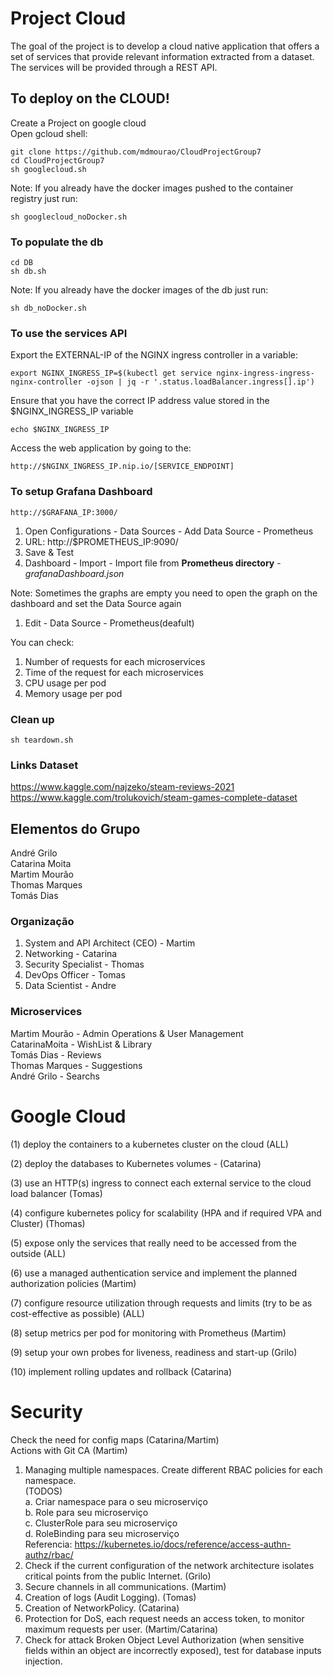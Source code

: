 # Project Cloud

The goal of the project is to develop a cloud native application that offers a set of services that provide
relevant information extracted from a dataset. The services will be provided through a REST API.

## To deploy on the CLOUD!

Create a Project on google cloud  
Open gcloud shell:   
```
git clone https://github.com/mdmourao/CloudProjectGroup7  
cd CloudProjectGroup7  
sh googlecloud.sh  
```

Note: If you already have the docker images pushed to the container registry just run:  
```
sh googlecloud_noDocker.sh
```

### To populate the db

```
cd DB
sh db.sh
```
Note: If you already have the docker images of the db just run:  
```
sh db_noDocker.sh
```

### To use the services API

Export the EXTERNAL-IP of the NGINX ingress controller in a variable:

```
export NGINX_INGRESS_IP=$(kubectl get service nginx-ingress-ingress-nginx-controller -ojson | jq -r '.status.loadBalancer.ingress[].ip')
```

Ensure that you have the correct IP address value stored in the $NGINX_INGRESS_IP variable
```
echo $NGINX_INGRESS_IP
```

Access the web application by going to the:
```
http://$NGINX_INGRESS_IP.nip.io/[SERVICE_ENDPOINT]
```

### To setup Grafana Dashboard

```
http://$GRAFANA_IP:3000/
```
1. Open Configurations - Data Sources - Add Data Source - Prometheus
2. URL: http://$PROMETHEUS_IP:9090/
3. Save & Test
4. Dashboard - Import - Import file from **Prometheus directory** - *grafanaDashboard.json*

Note: Sometimes the graphs are empty you need to open the graph on the dashboard and set the Data Source again
1. Edit - Data Source - Prometheus(deafult)

You can check:
1. Number of requests for each microservices
2. Time of the request for each microservices
3. CPU usage per pod
4. Memory usage per pod

### Clean up

```
sh teardown.sh
```

### Links Dataset

https://www.kaggle.com/najzeko/steam-reviews-2021   
https://www.kaggle.com/trolukovich/steam-games-complete-dataset  

## Elementos do Grupo

André Grilo  
Catarina Moita  
Martim Mourão  
Thomas Marques  
Tomás Dias  

### Organização

1. System and API Architect (CEO) - Martim
2. Networking  - Catarina
3. Security Specialist - Thomas
4. DevOps Officer - Tomas
5. Data Scientist - Andre

### Microservices 

Martim Mourão - Admin Operations & User Management  
CatarinaMoita - WishList & Library  
Tomás Dias  - Reviews  
Thomas Marques  - Suggestions  
André Grilo - Searchs  


# Google Cloud

(1) deploy the containers to a kubernetes cluster on the cloud (ALL)  

(2) deploy the databases to Kubernetes volumes - (Catarina)  

(3) use an HTTP(s) ingress to connect each external service to the cloud load balancer  (Tomas)  

(4) configure kubernetes policy for scalability (HPA and if required VPA and Cluster)  (Thomas)  

(5) expose only the services that really need to be accessed from the outside (ALL)  

(6) use a managed authentication service and implement the planned authorization policies (Martim)  

(7) configure resource utilization through requests and limits (try to be as cost-effective as possible) (ALL)  

(8) setup metrics per pod for monitoring with Prometheus (Martim)  

(9) setup your own probes for liveness, readiness and start-up (Grilo)  

(10) implement rolling updates and rollback (Catarina)  

# Security


Check the need for config maps (Catarina/Martim)  
Actions with Git CA (Martim)  



1. Managing multiple namespaces. Create different RBAC policies for each namespace.  
    (TODOS)  
    a. Criar namespace para o seu microserviço  
    b. Role para seu microserviço  
    c. ClusterRole para seu microserviço  
    d. RoleBinding para seu microserviço  
    Referencia: https://kubernetes.io/docs/reference/access-authn-authz/rbac/
2. Check if the current configuration of the network architecture isolates critical points from the public Internet. (Grilo)
3. Secure channels in all communications. (Martim)
4. Creation of logs (Audit Logging). (Tomas)
5. Creation of NetworkPolicy. (Catarina)
6. Protection for DoS, each request needs an access token, to monitor maximum requests per user. (Martim/Catarina)
7. Check for attack Broken Object Level Authorization (when sensitive fields within an object are incorrectly exposed),
   test for database inputs injection.